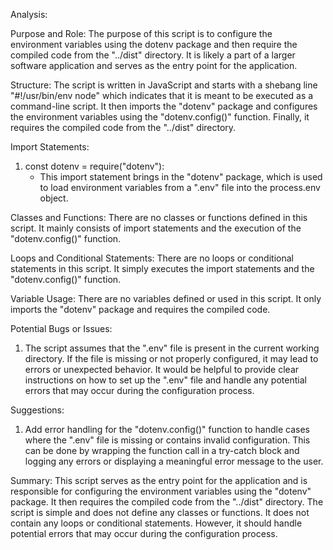 Analysis:

Purpose and Role:
The purpose of this script is to configure the environment variables using the dotenv package and then require the compiled code from the "../dist" directory. It is likely a part of a larger software application and serves as the entry point for the application.

Structure:
The script is written in JavaScript and starts with a shebang line "#!/usr/bin/env node" which indicates that it is meant to be executed as a command-line script. It then imports the "dotenv" package and configures the environment variables using the "dotenv.config()" function. Finally, it requires the compiled code from the "../dist" directory.

Import Statements:
1. const dotenv = require("dotenv"):
   - This import statement brings in the "dotenv" package, which is used to load environment variables from a ".env" file into the process.env object.

Classes and Functions:
There are no classes or functions defined in this script. It mainly consists of import statements and the execution of the "dotenv.config()" function.

Loops and Conditional Statements:
There are no loops or conditional statements in this script. It simply executes the import statements and the "dotenv.config()" function.

Variable Usage:
There are no variables defined or used in this script. It only imports the "dotenv" package and requires the compiled code.

Potential Bugs or Issues:
1. The script assumes that the ".env" file is present in the current working directory. If the file is missing or not properly configured, it may lead to errors or unexpected behavior. It would be helpful to provide clear instructions on how to set up the ".env" file and handle any potential errors that may occur during the configuration process.

Suggestions:
1. Add error handling for the "dotenv.config()" function to handle cases where the ".env" file is missing or contains invalid configuration. This can be done by wrapping the function call in a try-catch block and logging any errors or displaying a meaningful error message to the user.

Summary:
This script serves as the entry point for the application and is responsible for configuring the environment variables using the "dotenv" package. It then requires the compiled code from the "../dist" directory. The script is simple and does not define any classes or functions. It does not contain any loops or conditional statements. However, it should handle potential errors that may occur during the configuration process.